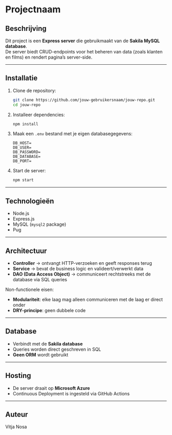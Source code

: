 # Projectnaam

## Beschrijving
Dit project is een **Express server** die gebruikmaakt van de **Sakila MySQL database**.  
De server biedt CRUD-endpoints voor het beheren van data (zoals klanten en films) en rendert pagina’s server-side.  

---

## Installatie

1. Clone de repository:
   ```bash
   git clone https://github.com/jouw-gebruikersnaam/jouw-repo.git
   cd jouw-repo
   ```

2. Installeer dependencies:
   ```bash
   npm install
   ```

3. Maak een `.env` bestand met je eigen databasegegevens:
    ```
   DB_HOST=
   DB_USER=
   DB_PASSWORD=
   DB_DATABASE=
   DB_PORT=
    ```
4. Start de server:
   ```bash
   npm start
   ```

---

## Technologieën

- Node.js  
- Express.js  
- MySQL (`mysql2` package)  
- Pug

---

## Architectuur

- **Controller** → ontvangt HTTP-verzoeken en geeft responses terug  
- **Service** → bevat de business logic en valideert/verwerkt data  
- **DAO (Data Access Object)** → communiceert rechtstreeks met de database via SQL queries  

Non-functionele eisen:
- **Modulariteit**: elke laag mag alleen communiceren met de laag er direct onder  
- **DRY-principe**: geen dubbele code  

---

## Database

- Verbindt met de **Sakila database**  
- Queries worden direct geschreven in SQL  
- **Geen ORM** wordt gebruikt  

---

## Hosting

- De server draait op **Microsoft Azure**  
- Continuous Deployment is ingesteld via GitHub Actions  

---

## Auteur

Vitja Nosa
